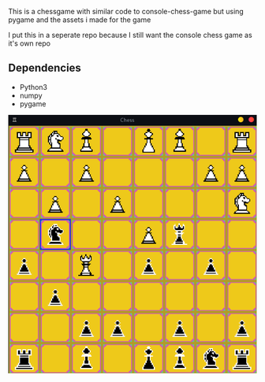 This is a chessgame with similar code to console-chess-game but using pygame and the assets i made for the game

I put this in a seperate repo because I still want the console chess game as it's own repo

## Dependencies

- Python3 
- numpy
- pygame


![Alt text](assets/image.png?raw=true "Screenshot")